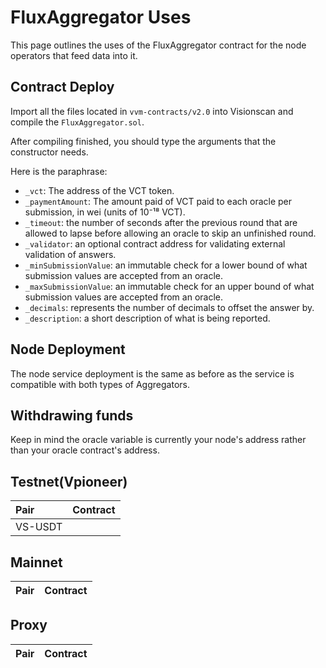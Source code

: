# FluxAggregator Uses

This page outlines the uses of the FluxAggregator contract for the node operators that feed data into it.

## Contract Deploy

Import all the files located in `vvm-contracts/v2.0` into Visionscan and compile the `FluxAggregator.sol`.

After compiling finished, you should type the arguments that the constructor needs.

Here is the paraphrase:

- `_vct`: The address of the VCT token.
- `_paymentAmount`: The amount paid of VCT paid to each oracle per submission, in wei (units of 10⁻¹⁸ VCT).
- `_timeout`:  the number of seconds after the previous round that are allowed to lapse before allowing an oracle to skip an unfinished round.
- `_validator`: an optional contract address for validating external validation of answers.
- `_minSubmissionValue`: an immutable check for a lower bound of what submission values are accepted from an oracle.
- `_maxSubmissionValue`: an immutable check for an upper bound of what submission values are accepted from an oracle.
- `_decimals`: represents the number of decimals to offset the answer by.
- `_description`: a short description of what is being reported.

## Node Deployment

The node service deployment is the same as before as the service is compatible with both types of Aggregators.

## Withdrawing funds

Keep in mind the oracle variable is currently your node's address rather than your oracle contract's address.

## Testnet(Vpioneer)

|Pair|Contract|
|:--|:--|
|VS-USDT||


## Mainnet
|Pair|Contract|
|:--|:--|

## Proxy

|Pair|Contract|
|:--|:--|
